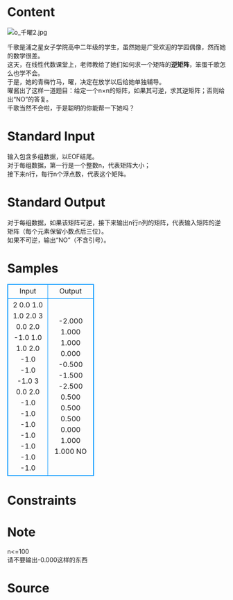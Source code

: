 
# Content

![o_千曜2.jpg](https://i.loli.net/2019/11/21/idJ34raz7nXSCPk.jpg)

千歌是浦之星女子学院高中二年级的学生，虽然她是广受欢迎的学园偶像，然而她的数学很差。   
这天，在线性代数课堂上，老师教给了她们如何求一个矩阵的**逆矩阵**，笨蛋千歌怎么也学不会。     
于是，她的青梅竹马，曜，决定在放学以后给她单独辅导。  
曜酱出了这样一道题目：给定一个n×n的矩阵，如果其可逆，求其逆矩阵；否则给出“NO”的答复。   
千歌当然不会啦，于是聪明的你能帮一下她吗？

# Standard Input

输入包含多组数据，以EOF结尾。    
对于每组数据，第一行是一个整数n，代表矩阵大小；   
接下来n行，每行n个浮点数，代表这个矩阵。

# Standard Output

对于每组数据，如果该矩阵可逆，接下来输出n行n列的矩阵，代表输入矩阵的逆矩阵（每个元素保留小数点后三位）。    
如果不可逆，输出“NO”（不含引号）。

# Samples

<style>
        table,table tr th, table tr td { border:1px solid #0094ff; }
        table { width: 200px; min-height: 25px; line-height: 25px; text-align: center; border-collapse: collapse;}   
    </style>
<table>
	<tr>
		<td>Input</td>
		<td>Output</td>
	</tr>
<tr><td>2
0.0 1.0
1.0 2.0
3
0.0 2.0 -1.0
1.0 1.0 2.0
-1.0 -1.0 -1.0
3
0.0 2.0 -1.0
-1.0 -1.0 -1.0
-1.0 -1.0 -1.0</td><td>-2.000 1.000
1.000 0.000
-0.500 -1.500 -2.500
0.500 0.500 0.500
0.000 1.000 1.000
NO
</td></tr></table>


# Constraints



# Note

n<=100   
请不要输出-0.000这样的东西

# Source


